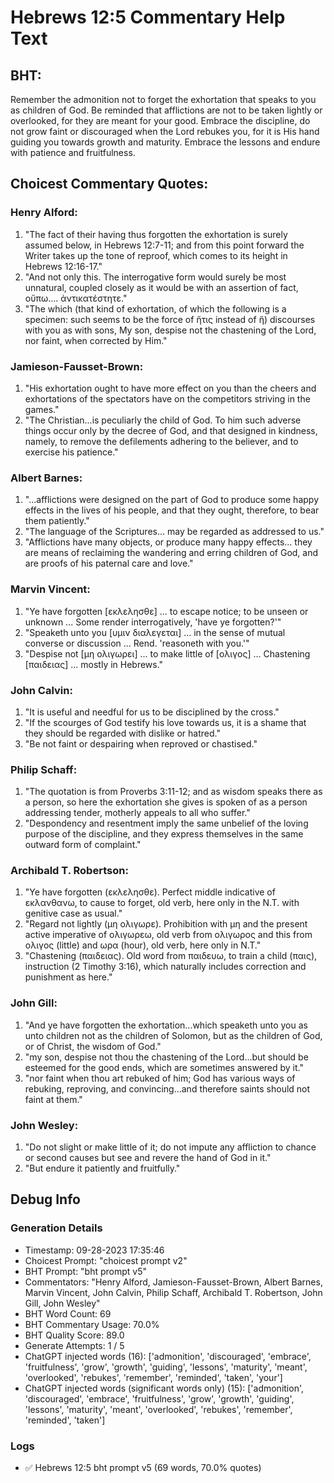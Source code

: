 # Hebrews 12:5 Commentary Help Text

## BHT:
Remember the admonition not to forget the exhortation that speaks to you as children of God. Be reminded that afflictions are not to be taken lightly or overlooked, for they are meant for your good. Embrace the discipline, do not grow faint or discouraged when the Lord rebukes you, for it is His hand guiding you towards growth and maturity. Embrace the lessons and endure with patience and fruitfulness.

## Choicest Commentary Quotes:
### Henry Alford:
1. "The fact of their having thus forgotten the exhortation is surely assumed below, in Hebrews 12:7-11; and from this point forward the Writer takes up the tone of reproof, which comes to its height in Hebrews 12:16-17."
2. "And not only this. The interrogative form would surely be most unnatural, coupled closely as it would be with an assertion of fact, οὔπω.… ἀντικατέστητε."
3. "The which (that kind of exhortation, of which the following is a specimen: such seems to be the force of ἥτις instead of ἥ) discourses with you as with sons, My son, despise not the chastening of the Lord, nor faint, when corrected by Him."

### Jamieson-Fausset-Brown:
1. "His exhortation ought to have more effect on you than the cheers and exhortations of the spectators have on the competitors striving in the games."
2. "The Christian...is peculiarly the child of God. To him such adverse things occur only by the decree of God, and that designed in kindness, namely, to remove the defilements adhering to the believer, and to exercise his patience."

### Albert Barnes:
1. "...afflictions were designed on the part of God to produce some happy effects in the lives of his people, and that they ought, therefore, to bear them patiently."
2. "The language of the Scriptures... may be regarded as addressed to us."
3. "Afflictions have many objects, or produce many happy effects... they are means of reclaiming the wandering and erring children of God, and are proofs of his paternal care and love."

### Marvin Vincent:
1. "Ye have forgotten [εκλελησθε] ... to escape notice; to be unseen or unknown ... Some render interrogatively, 'have ye forgotten?'"
2. "Speaketh unto you [υμιν διαλεγεται] ... in the sense of mutual converse or discussion ... Rend. 'reasoneth with you.'"
3. "Despise not [μη ολιγωρει] ... to make little of [ολιγος] ... Chastening [παιδειας] ... mostly in Hebrews."

### John Calvin:
1. "It is useful and needful for us to be disciplined by the cross."
2. "If the scourges of God testify his love towards us, it is a shame that they should be regarded with dislike or hatred."
3. "Be not faint or despairing when reproved or chastised."

### Philip Schaff:
1. "The quotation is from Proverbs 3:11-12; and as wisdom speaks there as a person, so here the exhortation she gives is spoken of as a person addressing tender, motherly appeals to all who suffer."
2. "Despondency and resentment imply the same unbelief of the loving purpose of the discipline, and they express themselves in the same outward form of complaint."

### Archibald T. Robertson:
1. "Ye have forgotten (εκλελησθε). Perfect middle indicative of εκλανθανω, to cause to forget, old verb, here only in the N.T. with genitive case as usual." 
2. "Regard not lightly (μη ολιγωρε). Prohibition with μη and the present active imperative of ολιγωρεω, old verb from ολιγωρος and this from ολιγος (little) and ωρα (hour), old verb, here only in N.T." 
3. "Chastening (παιδειας). Old word from παιδευω, to train a child (παις), instruction (2 Timothy 3:16), which naturally includes correction and punishment as here."

### John Gill:
1. "And ye have forgotten the exhortation...which speaketh unto you as unto children not as the children of Solomon, but as the children of God, or of Christ, the wisdom of God." 
2. "my son, despise not thou the chastening of the Lord...but should be esteemed for the good ends, which are sometimes answered by it." 
3. "nor faint when thou art rebuked of him; God has various ways of rebuking, reproving, and convincing...and therefore saints should not faint at them."

### John Wesley:
1. "Do not slight or make little of it; do not impute any affliction to chance or second causes but see and revere the hand of God in it."
2. "But endure it patiently and fruitfully."


## Debug Info
### Generation Details
- Timestamp: 09-28-2023 17:35:46
- Choicest Prompt: "choicest prompt v2"
- BHT Prompt: "bht prompt v5"
- Commentators: "Henry Alford, Jamieson-Fausset-Brown, Albert Barnes, Marvin Vincent, John Calvin, Philip Schaff, Archibald T. Robertson, John Gill, John Wesley"
- BHT Word Count: 69
- BHT Commentary Usage: 70.0%
- BHT Quality Score: 89.0
- Generate Attempts: 1 / 5
- ChatGPT injected words (16):
	['admonition', 'discouraged', 'embrace', 'fruitfulness', 'grow', 'growth', 'guiding', 'lessons', 'maturity', 'meant', 'overlooked', 'rebukes', 'remember', 'reminded', 'taken', 'your']
- ChatGPT injected words (significant words only) (15):
	['admonition', 'discouraged', 'embrace', 'fruitfulness', 'grow', 'growth', 'guiding', 'lessons', 'maturity', 'meant', 'overlooked', 'rebukes', 'remember', 'reminded', 'taken']

### Logs
- ✅ Hebrews 12:5 bht prompt v5 (69 words, 70.0% quotes)